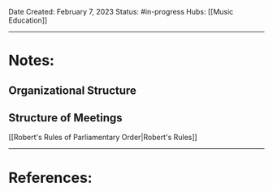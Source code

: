 Date Created: February 7, 2023
Status: #in-progress 
Hubs: [[Music Education]]

--- 
# Notes:

## Organizational Structure


## Structure of Meetings

[[Robert's Rules of Parliamentary Order|Robert's Rules]]





---
# References:

